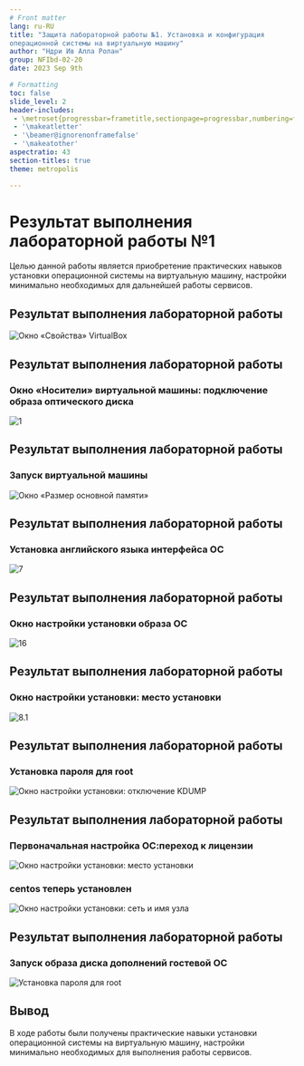 ```yaml
---
# Front matter
lang: ru-RU
title: "Защита лабораторной работы №1. Установка и конфигурация
операционной системы на виртуальную машину"
author: "Ндри Ив Алла Ролан"
group: NFIbd-02-20
date: 2023 Sep 9th

# Formatting
toc: false
slide_level: 2
header-includes: 
 - \metroset{progressbar=frametitle,sectionpage=progressbar,numbering=fraction}
 - '\makeatletter'
 - '\beamer@ignorenonframefalse'
 - '\makeatother'
aspectratio: 43
section-titles: true
theme: metropolis

---
```


# Результат выполнения лабораторной работы №1

Целью данной работы является приобретение практических навыков
установки операционной системы на виртуальную машину, настройки минимально необходимых для дальнейшей работы сервисов.

## Результат выполнения лабораторной работы

![Окно «Свойства» VirtualBox](2.png)

## Результат выполнения лабораторной работы

### Окно «Носители» виртуальной машины: подключение образа оптического диска
![1](1.png)

## Результат выполнения лабораторной работы

### Запуск виртуальной машины

![Окно «Размер основной памяти»](4.png)

## Результат выполнения лабораторной работы

### Установка английского языка интерфейса ОС

![7](7.png)

## Результат выполнения лабораторной работы

### Окно настройки установки образа ОС

![16](14.png)

## Результат выполнения лабораторной работы

### Окно настройки установки: место установки

![8.1](8.1.png)

## Результат выполнения лабораторной работы

### Установка пароля для root

![Окно настройки установки: отключение KDUMP](8.png)

## Результат выполнения лабораторной работы

### Первоначальная настройка ОС:переход к лицензии

![Окно настройки установки: место установки](17.png)

### centos теперь установлен

![Окно настройки установки: сеть и имя узла](15.png)

## Результат выполнения лабораторной работы

### Запуск образа диска дополнений гостевой ОС

![Установка пароля для root](13.png)

## Вывод 

В ходе работы были получены практические навыки
установки операционной системы на виртуальную машину, настройки минимально необходимых для выполнения работы сервисов.
